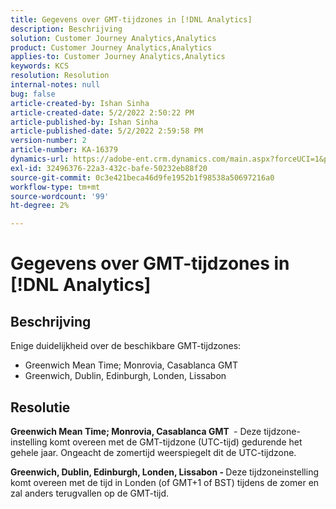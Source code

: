 ```yaml
---
title: Gegevens over GMT-tijdzones in [!DNL Analytics]
description: Beschrijving
solution: Customer Journey Analytics,Analytics
product: Customer Journey Analytics,Analytics
applies-to: Customer Journey Analytics,Analytics
keywords: KCS
resolution: Resolution
internal-notes: null
bug: false
article-created-by: Ishan Sinha
article-created-date: 5/2/2022 2:50:22 PM
article-published-by: Ishan Sinha
article-published-date: 5/2/2022 2:59:58 PM
version-number: 2
article-number: KA-16379
dynamics-url: https://adobe-ent.crm.dynamics.com/main.aspx?forceUCI=1&pagetype=entityrecord&etn=knowledgearticle&id=06b43830-27ca-ec11-a7b5-6045bd00dca1
exl-id: 32496376-22a3-432c-bafe-50232eb88f20
source-git-commit: 0c3e421beca46d9fe1952b1f98538a50697216a0
workflow-type: tm+mt
source-wordcount: '99'
ht-degree: 2%

---
```


# Gegevens over GMT-tijdzones in [!DNL Analytics]

## Beschrijving


Enige duidelijkheid over de beschikbare GMT-tijdzones:

- Greenwich Mean Time; Monrovia, Casablanca GMT
- Greenwich, Dublin, Edinburgh, Londen, Lissabon



## Resolutie


<b>Greenwich Mean Time; Monrovia, Casablanca GMT </b> - Deze tijdzone-instelling komt overeen met de GMT-tijdzone (UTC-tijd) gedurende het gehele jaar. Ongeacht de zomertijd weerspiegelt dit de UTC-tijdzone.

<b>Greenwich, Dublin, Edinburgh, Londen, Lissabon - </b>Deze tijdzoneinstelling komt overeen met de tijd in Londen (of GMT+1 of BST) tijdens de zomer en zal anders terugvallen op de GMT-tijd.
